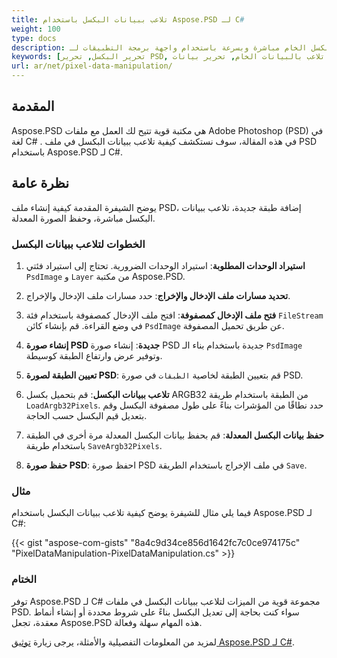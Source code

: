 ```yaml
---
title: تلاعب ببيانات البكسل باستخدام Aspose.PSD لـ C#
weight: 100
type: docs
description: مثال على كيفية تحديث بيانات البكسل الخام مباشرة وبسرعة باستخدام واجهة برمجة التطبيقات لـ PSD C#
keywords: [تحرير البكسل, تحرير PSD, تحرير الطبقات, تلاعب بالبيانات الخام, تحرير بيانات PSD, واجهة برمجة تطبيقات PSD, C#, سي شارب, مثال على الشيفرة]
url: ar/net/pixel-data-manipulation/
---
```


## المقدمة

Aspose.PSD هي مكتبة قوية تتيح لك العمل مع ملفات Adobe Photoshop (PSD) في لغة C# . في هذه المقالة، سوف نستكشف كيفية تلاعب ببيانات البكسل في ملف PSD باستخدام Aspose.PSD لـ C#.

## نظرة عامة

يوضح الشيفرة المقدمة كيفية إنشاء ملف PSD، إضافة طبقة جديدة، تلاعب ببيانات البكسل مباشرة، وحفظ الصورة المعدلة.

### الخطوات لتلاعب ببيانات البكسل

1. **استيراد الوحدات المطلوبة**:
   استيراد الوحدات الضرورية. تحتاج إلى استيراد فئتي `PsdImage` و `Layer` من مكتبة Aspose.PSD.

2. **تحديد مسارات ملف الإدخال والإخراج**:
   حدد مسارات ملف الإدخال والإخراج.

3. **فتح ملف الإدخال كمصفوفة**:
   افتح ملف الإدخال كمصفوفة باستخدام فئة `FileStream` في وضع القراءة. قم بإنشاء كائن `PsdImage` عن طريق تحميل المصفوفة.

4. **إنشاء صورة PSD جديدة**:
   إنشاء صورة PSD جديدة باستخدام بناء الـ `PsdImage` وتوفير عرض وارتفاع الطبقة كوسيطة.

5. **تعيين الطبقة لصورة PSD**:
   قم بتعيين الطبقة لخاصية `الطبقات` في صورة PSD.

6. **تلاعب ببيانات البكسل**:
   قم بتحميل بكسل ARGB32 من الطبقة باستخدام طريقة `LoadArgb32Pixels`. حدد نطاقًا من المؤشرات بناءً على طول مصفوفة البكسل وقم بتعديل قيم البكسل حسب الحاجة.

7. **حفظ بيانات البكسل المعدلة**:
   قم بحفظ بيانات البكسل المعدلة مرة أخرى في الطبقة باستخدام طريقة `SaveArgb32Pixels`.

8. **حفظ صورة PSD**:
   احفظ صورة PSD في ملف الإخراج باستخدام الطريقة `Save`.

### مثال

فيما يلي مثال للشيفرة يوضح كيفية تلاعب ببيانات البكسل باستخدام Aspose.PSD لـ C#:

{{< gist "aspose-com-gists" "8a4c9d34ce856d1642fc7c0ce974175c" "PixelDataManipulation-PixelDataManipulation.cs" >}}

### الختام

توفر Aspose.PSD لـ C# مجموعة قوية من الميزات لتلاعب ببيانات البكسل في ملفات PSD. سواء كنت بحاجة إلى تعديل البكسل بناءً على شروط محددة أو إنشاء أنماط معقدة، تجعل Aspose.PSD هذه المهام سهلة وفعالة.

لمزيد من المعلومات التفصيلية والأمثلة، يرجى زيارة [توثيق Aspose.PSD لـ C#](https://docs.aspose.com/psd/net/).